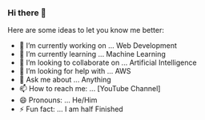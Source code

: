 ### Hi there 👋

Here are some ideas to let you know me better:

- 🔭 I’m currently working on ... Web Development
- 🌱 I’m currently learning ... Machine Learning
- 👯 I’m looking to collaborate on ... Artificial Intelligence
- 🤔 I’m looking for help with ... AWS
- 💬 Ask me about ... Anything
- 📫 How to reach me: ... [YouTube Channel]
- 😄 Pronouns: ... He/Him
- ⚡ Fun fact: ... I am half Finished
